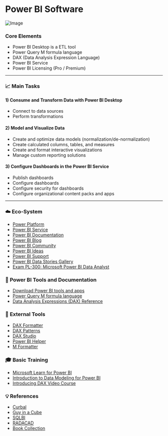 # Power BI Software

![Image](https://github.com/ih-datapt-mad/dataptmad0522_lessons/blob/main/m2/img/pbi_logo.png)


### __Core Elements__
- Power BI Desktop is a ETL tool
- Power Query M formula language
- DAX (Data Analysis Expression Language)
- Power BI Service
- Power BI Licensing (Pro / Premium)

---

### :chart_with_upwards_trend: __Main Tasks__

#### __1) Consume and Transform Data with Power BI Desktop__
- Connect to data sources
- Perform transformations

#### __2) Model and Visualize Data__
- Create and optimize data models (normalization/de-normalization)
- Create calculated columns, tables, and measures
- Create and format interactive visualizations
- Manage custom reporting solutions

#### __3) Configure Dashboards in the Power BI Service__
- Publish dashboards
- Configure dashboards
- Configure security for dashboards
- Configure organizational content packs and apps

---

### :cloud: __Eco-System__
- [Power Platform](https://powerplatform.microsoft.com/)
- [Power BI Service](https://app.powerbi.com)
- [Power BI Documentation](https://docs.microsoft.com/en-us/power-bi/) 
- [Power BI Blog](https://powerbi.microsoft.com/en-us/blog/) 
- [Power BI Community](https://community.powerbi.com/)
- [Power BI Ideas](https://ideas.powerbi.com/ideas/)
- [Power BI Support](https://powerbi.microsoft.com/en-us/support/)
- [Power BI Data Stories Gallery](https://community.powerbi.com/t5/Data-Stories-Gallery/bd-p/DataStoriesGallery)
- [Exam PL-300: Microsoft Power BI Data Analyst](https://docs.microsoft.com/en-us/certifications/exams/pl-300)


### :bookmark_tabs: __Power BI Tools and Documentation__
- [Download Power BI tools and apps](https://powerbi.microsoft.com/en-us/downloads/)
- [Power Query M formula language](https://docs.microsoft.com/en-us/powerquery-m/power-query-m-function-reference)
- [Data Analysis Expressions (DAX) Reference](https://docs.microsoft.com/en-us/dax/dax-function-reference)


### :wrench: __External Tools__ 
- [DAX Formatter](http://www.daxformatter.com/)
- [DAX Patterns](https://www.daxpatterns.com/patterns/)
- [DAX Studio](https://daxstudio.org/)
- [Power BI Helper](https://radacad.com/power-bi-helper)
- [M Formatter](https://www.powerqueryformatter.com/formatter)


### :mortar_board: __Basic Training__
- [Microsoft Learn for Power BI](https://docs.microsoft.com/en-us/learn/powerplatform/power-bi)
- [Introduction to Data Modeling for Power BI](https://www.sqlbi.com/p/introduction-to-data-modeling-for-power-bi-video-course/)
- [Introducing DAX Video Course](https://www.sqlbi.com/p/introducing-dax-video-course/)


### :bulb: __References__
- [Curbal](https://www.youtube.com/channel/UCJ7UhloHSA4wAqPzyi6TOkw/videos)
- [Guy in a Cube](https://www.youtube.com/channel/UCFp1vaKzpfvoGai0vE5VJ0w/videos)
- [SQLBI](https://www.youtube.com/user/sqlbitv/videos)
- [RADACAD](https://www.youtube.com/channel/UCsOfIwAXj1fT6LDqEDEAb4g/videos)
- [Book Collection](http://www.potacho.com/files/pbi/pbi_books.rar)